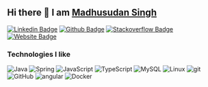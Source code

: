 ## Hi there 👋 I am [Madhusudan Singh](https://mss.bnxn.live)

[![Linkedin Badge](https://img.shields.io/badge/-madhusudan-white?style=flat-square&logo=Linkedin&logoColor=blue&link=https://www.linkedin.com/in/madhusudan0/)](https://www.linkedin.com/in/madhusudan0/)
[![Github Badge](https://img.shields.io/badge/-fervid_cloud-black?style=flat-square&logo=github&logoColor=white&link=https://github.com/fervid-cloud)](https://github.com/fervid-cloud)
[![Stackoverflow Badge](https://img.shields.io/badge/-mss-%23BCBBBB?style=flat-square&logo=stackoverflow&logoColor=#F69950&link=https://stackoverflow.com/users/7551092/mss)](https://stackoverflow.com/users/7551092/mss)
[![Website Badge](https://img.shields.io/badge/-mss.bnxn.live-blue?style=flat-square&logo=google-chrome&logoColor=white&link=https://mss.bnxn.live)](https://mss.bnxn.live)

<h3>Technologies I like</h3>
<p>
  <img alt="Java" src="https://img.shields.io/badge/-Java-white?style=flat-square&logo=java&logoColor=brown" />

  <img alt="Spring" src="https://img.shields.io/badge/-Spring-white?style=flat-square&logo=Spring&logoColor=6DB33F" />

<img alt="JavaScript" src="https://img.shields.io/badge/-JavaScript-white?style=flat-square&logo=JavaScript&logoColor=yellow" />

<img alt="TypeScript" src="https://img.shields.io/badge/-TypeScript-white?style=flat-square&logo=TypeScript&logoColor=blue" />

<img alt="MySQL" src="https://img.shields.io/badge/-MySQL-white?style=flat-square&logo=MySQL&logoColor=00758F" />


  <img alt="Linux" src="https://img.shields.io/badge/-Linux-white?style=flat-square&logo=Linux&logoColor=black" />

  <img alt="git" src="https://img.shields.io/badge/-Git-white?style=flat-square&logo=git&logoColor=F05032" />

  <img alt="GitHub" src="https://img.shields.io/badge/-GitHub-181717?style=flat-square&logo=GitHub&logoColor=white" />

  <img alt="angular" src="https://img.shields.io/badge/-Angular-white?style=flat-square&logo=angular&logoColor=DD0031" />

  <img alt="Docker" src="https://img.shields.io/badge/-Docker-46a2f1?style=flat-square&logo=docker&logoColor=white" />



[comment]: <> (  <img alt="Python" src="https://img.shields.io/badge/-Python-3776AB?style=flat-square&logo=Python&logoColor=white" />)

[comment]: <> (  <img alt="Django" src="https://img.shields.io/badge/-Django-092E20?style=flat-square&logo=Django&logoColor=white" />)


[comment]: <> (  <img alt="Kubernetes" src="https://img.shields.io/badge/-Kubernetes-326CE5?style=flat-square&logo=Kubernetes&logoColor=white" />)

[comment]: <> (  <img alt="AWS" src="https://img.shields.io/badge/-AWS-232F3E?style=flat-square&logo=amazon-aws&logoColor=white" />)

[comment]: <> (  <img alt="NGINX" src="https://img.shields.io/badge/-NGINX-269539?style=flat-square&logo=NGINX&logoColor=white" />)


[comment]: <> (  <img alt="Cassandra" src="https://img.shields.io/badge/-Cassandra-1287B1?style=flat-square&logo=apache-Cassandra&logoColor=white" />)


</p>


<!--
**fervid-cloud/madhusudan singh** is a ✨ _special_ ✨ repository because its `README.md` (this file) appears on your GitHub profile.

Here are some ideas to get you started:

- 🔭 I’m currently working on ...
- 🌱 I’m currently learning ...
- 👯 I’m looking to collaborate on ...
- 🤔 I’m looking for help with ...
- 💬 Ask me about ...
- 📫 How to reach me: ...
- 😄 Pronouns: ...
- ⚡ Fun fact: ...
-->
